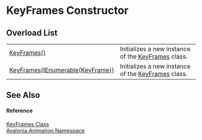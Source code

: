 # KeyFrames Constructor


## Overload List
<table>
<tr>
<td><a href="M_Avalonia_Animation_KeyFrames__ctor">KeyFrames()</a></td>
<td>Initializes a new instance of the <a href="T_Avalonia_Animation_KeyFrames">KeyFrames</a> class.</td>
</tr>
<tr>
<td><a href="M_Avalonia_Animation_KeyFrames__ctor_1">KeyFrames(IEnumerable(KeyFrame))</a></td>
<td>Initializes a new instance of the <a href="T_Avalonia_Animation_KeyFrames">KeyFrames</a> class.</td>
</tr>
</table>

## See Also


#### Reference
<a href="T_Avalonia_Animation_KeyFrames">KeyFrames Class</a>  
<a href="N_Avalonia_Animation">Avalonia.Animation Namespace</a>  
